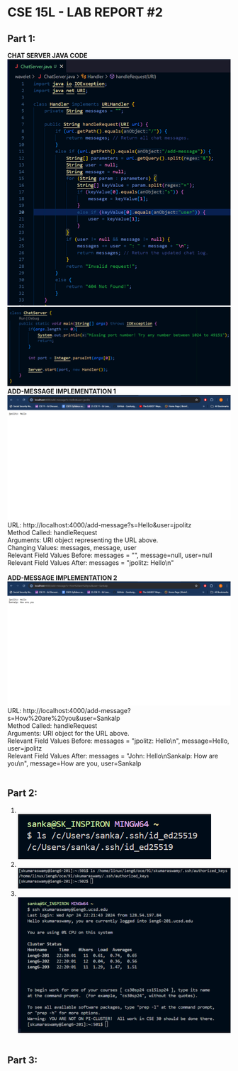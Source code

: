 # CSE 15L - LAB REPORT #2 
## Part 1:
**CHAT SERVER JAVA CODE** <br>
![Image](CodeOne.png) <br>
![Image](CodeTwo.png) <br>
**ADD-MESSAGE IMPLEMENTATION 1**
![Image](addMessageOne.png) <br>
URL: http://localhost:4000/add-message?s=Hello&user=jpolitz<br>
Method Called: handleRequest<br>
Arguments: URI object representing the URL above.<br>
Changing Values: messages, message, user<br>
Relevant Field Values Before: messages = "", message=null, user=null<br>
Relevant Field Values After: messages = "jpolitz: Hello\n"<br><br>
**ADD-MESSAGE IMPLEMENTATION 2**
![Image](addMessageTwo.png) <br>
URL: http://localhost:4000/add-message?s=How%20are%20you&user=Sankalp<br>
Method Called: handleRequest<br>
Arguments: URI object for the URL above.<br>
Relevant Field Values Before: messages = "jpolitz: Hello\n", message=Hello, user=jpolitz<br>
Relevant Field Values After: messages = "John: Hello\nSankalp: How are you\n", message=How are you, user=Sankalp<br><br>
## Part 2:
1. <br> ![Image](lsPrivateKey.png) <br>
2. <br> ![Image](lsPublicKey.png) <br>
3. <br> ![Image](iengLogin.png) <br><br>
## Part 3:


  

